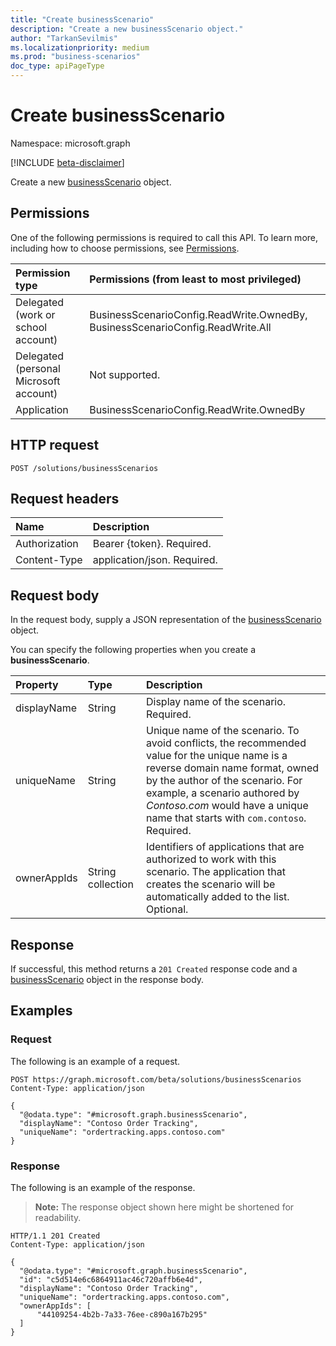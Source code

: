 ```yaml
---
title: "Create businessScenario"
description: "Create a new businessScenario object."
author: "TarkanSevilmis"
ms.localizationpriority: medium
ms.prod: "business-scenarios"
doc_type: apiPageType
---
```


# Create businessScenario
Namespace: microsoft.graph

[!INCLUDE [beta-disclaimer](../../includes/beta-disclaimer.md)]

Create a new [businessScenario](../resources/businessscenario.md) object.

## Permissions

One of the following permissions is required to call this API. To learn more, including how to choose permissions, see [Permissions](/graph/permissions-reference).

|Permission type|Permissions (from least to most privileged)|
|:---|:---|
|Delegated (work or school account)|BusinessScenarioConfig.ReadWrite.OwnedBy, BusinessScenarioConfig.ReadWrite.All|
|Delegated (personal Microsoft account)|Not supported.|
|Application| BusinessScenarioConfig.ReadWrite.OwnedBy |

## HTTP request

<!-- {
  "blockType": "ignored"
}
-->
``` http
POST /solutions/businessScenarios
```

## Request headers

|Name|Description|
|:---|:---|
|Authorization|Bearer {token}. Required.|
|Content-Type|application/json. Required.|

## Request body

In the request body, supply a JSON representation of the [businessScenario](../resources/businessscenario.md) object.

You can specify the following properties when you create a **businessScenario**.

|Property|Type|Description|
|:---|:---|:---|
|displayName|String|Display name of the scenario. Required.|
|uniqueName|String|Unique name of the scenario. To avoid conflicts, the recommended value for the unique name is a reverse domain name format, owned by the author of the scenario. For example, a scenario authored by *Contoso.com* would have a unique name that starts with `com.contoso`. Required.|
|ownerAppIds|String collection|Identifiers of applications that are authorized to work with this scenario. The application that creates the scenario will be automatically added to the list. Optional.|

## Response

If successful, this method returns a `201 Created` response code and a [businessScenario](../resources/businessscenario.md) object in the response body.

## Examples

### Request

The following is an example of a request.
<!-- {
  "blockType": "request",
  "name": "create_businessscenario_from_"
}
-->
``` http
POST https://graph.microsoft.com/beta/solutions/businessScenarios
Content-Type: application/json

{
  "@odata.type": "#microsoft.graph.businessScenario",
  "displayName": "Contoso Order Tracking",
  "uniqueName": "ordertracking.apps.contoso.com"
}
```

### Response

The following is an example of the response.
>**Note:** The response object shown here might be shortened for readability.
<!-- {
  "blockType": "response",
  "truncated": true,
  "@odata.type": "microsoft.graph.businessScenario"
}
-->
``` http
HTTP/1.1 201 Created
Content-Type: application/json

{
  "@odata.type": "#microsoft.graph.businessScenario",
  "id": "c5d514e6c6864911ac46c720affb6e4d",
  "displayName": "Contoso Order Tracking",
  "uniqueName": "ordertracking.apps.contoso.com",
  "ownerAppIds": [
      "44109254-4b2b-7a33-76ee-c890a167b295"
  ]
}
```
